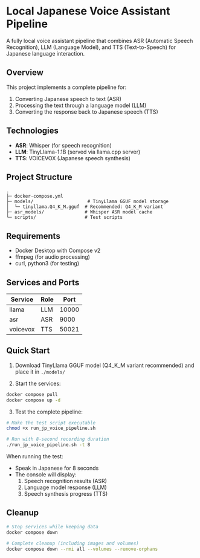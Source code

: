 # Local Japanese Voice Assistant Pipeline

A fully local voice assistant pipeline that combines ASR (Automatic Speech Recognition), LLM (Language Model), and TTS (Text-to-Speech) for Japanese language interaction.

## Overview

This project implements a complete pipeline for:
1. Converting Japanese speech to text (ASR)
2. Processing the text through a language model (LLM)
3. Converting the response back to Japanese speech (TTS)

## Technologies

- **ASR**: Whisper (for speech recognition)
- **LLM**: TinyLlama-1.1B (served via llama.cpp server)
- **TTS**: VOICEVOX (Japanese speech synthesis)

## Project Structure
```
.
├─ docker-compose.yml
├─ models/                    # TinyLlama GGUF model storage
│  └─ tinyllama.Q4_K_M.gguf  # Recommended: Q4_K_M variant
├─ asr_models/               # Whisper ASR model cache
└─ scripts/                  # Test scripts
```

## Requirements

- Docker Desktop with Compose v2
- ffmpeg (for audio processing)
- curl, python3 (for testing)

## Services and Ports

| Service   | Role | Port  |
|-----------|------|-------|
| llama     | LLM  | 10000 |
| asr       | ASR  | 9000  |
| voicevox  | TTS  | 50021 |

## Quick Start

1. Download TinyLlama GGUF model (Q4_K_M variant recommended) and place it in `./models/`

2. Start the services:
```bash
docker compose pull
docker compose up -d
```

3. Test the complete pipeline:
```bash
# Make the test script executable
chmod +x run_jp_voice_pipeline.sh

# Run with 8-second recording duration
./run_jp_voice_pipeline.sh -t 8
```

When running the test:
- Speak in Japanese for 8 seconds
- The console will display:
  1. Speech recognition results (ASR)
  2. Language model response (LLM)
  3. Speech synthesis progress (TTS)

## Cleanup
```bash
# Stop services while keeping data
docker compose down

# Complete cleanup (including images and volumes)
docker compose down --rmi all --volumes --remove-orphans

